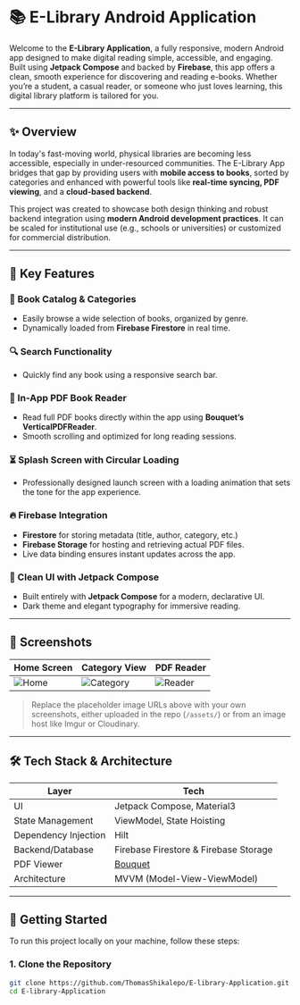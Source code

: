 # 📚 E-Library Android Application

Welcome to the **E-Library Application**, a fully responsive, modern Android app designed to make digital reading simple, accessible, and engaging. Built using **Jetpack Compose** and backed by **Firebase**, this app offers a clean, smooth experience for discovering and reading e-books. Whether you’re a student, a casual reader, or someone who just loves learning, this digital library platform is tailored for you.

---

## ✨ Overview

In today's fast-moving world, physical libraries are becoming less accessible, especially in under-resourced communities. The E-Library App bridges that gap by providing users with **mobile access to books**, sorted by categories and enhanced with powerful tools like **real-time syncing, PDF viewing**, and a **cloud-based backend**.

This project was created to showcase both design thinking and robust backend integration using **modern Android development practices**. It can be scaled for institutional use (e.g., schools or universities) or customized for commercial distribution.

---

## 🌟 Key Features

### 📖 Book Catalog & Categories
- Easily browse a wide selection of books, organized by genre.
- Dynamically loaded from **Firebase Firestore** in real time.

### 🔍 Search Functionality
- Quickly find any book using a responsive search bar.

### 📄 In-App PDF Book Reader
- Read full PDF books directly within the app using **Bouquet’s VerticalPDFReader**.
- Smooth scrolling and optimized for long reading sessions.

### ⏳ Splash Screen with Circular Loading
- Professionally designed launch screen with a loading animation that sets the tone for the app experience.

### 🔥 Firebase Integration
- **Firestore** for storing metadata (title, author, category, etc.)
- **Firebase Storage** for hosting and retrieving actual PDF files.
- Live data binding ensures instant updates across the app.

### 🎨 Clean UI with Jetpack Compose
- Built entirely with **Jetpack Compose** for a modern, declarative UI.
- Dark theme and elegant typography for immersive reading.

---

## 📸 Screenshots

| Home Screen | Category View | PDF Reader |
|-------------|----------------|-------------|
| ![Home](https://via.placeholder.com/200x400?text=Home+Screen) | ![Category](https://via.placeholder.com/200x400?text=Category+View) | ![Reader](https://via.placeholder.com/200x400?text=PDF+Reader) |

> Replace the placeholder image URLs above with your own screenshots, either uploaded in the repo (`/assets/`) or from an image host like Imgur or Cloudinary.

---

## 🛠 Tech Stack & Architecture

| Layer              | Tech                                |
|--------------------|-------------------------------------|
| UI                 | Jetpack Compose, Material3          |
| State Management   | ViewModel, State Hoisting           |
| Dependency Injection | Hilt                             |
| Backend/Database   | Firebase Firestore & Firebase Storage |
| PDF Viewer         | [Bouquet](https://github.com/RizziTech/bouquet) |
| Architecture       | MVVM (Model-View-ViewModel)         |

---

## 🚀 Getting Started

To run this project locally on your machine, follow these steps:

### 1. Clone the Repository

```bash
git clone https://github.com/ThomasShikalepo/E-library-Application.git
cd E-library-Application
